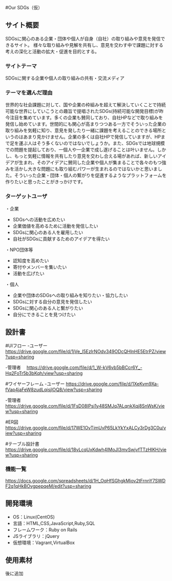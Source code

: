 #Our SDGs（仮）

## サイト概要
SDGsに関心のある企業・団体や個人が自身（自社）の取り組みや意見を発信できるサイト。
様々な取り組みや見解を共有し、意見を交わす中で課題に対する考えの深化と活動の拡大・促進を目的とする。

### サイトテーマ
SDGsに関する企業や個人の取り組みの共有・交流メディア

### テーマを選んだ理由
世界的な社会課題に対して、国や企業の枠組みを超えて解決していくことで持続可能な世界にしていこうとの趣旨で提唱されたSDGs(持続可能な開発目標)が昨今注目を集めています。多くの企業も賛同しており、自社HPなどで取り組みを発信し始めています。世間的にも関心が高まりつつある一方でそういった企業の取り組みを気軽に知り、意見を発したり一緒に課題を考えることのできる場所というのはあまり見かけません。企業の多くは自社HPで発信していますが、HPまで足を運ぶ人はそう多くないのではないでしょうか。また、SDGsでは地球規模での問題を提起しており、一個人や一企業で成し遂げることは叶いません。しかし、もっと気軽に情報を共有したり意見を交わし合える場があれば、新しいアイデアが生まれ、そのアイデアに賛同した企業や個人が集まることで各々のもつ強みを活かし大きな問題にも取り組むパワーが生まれるのではないかと思いました。そういった企業・団体・個人の繋がりを促進するようなプラットフォームを作りたいと思ったことがきっかけです。

### ターゲットユーザ
・企業
- SDGsへの活動を広めたい
- 企業価値を高めるために活動を発信したい
- SDGsに関心のある人を雇用したい
- 自社がSDGsに貢献するためのアイデアを得たい

・NPO団体等
- 認知度を高めたい
- 寄付やメンバーを集いたい
- 活動を広げたい

・個人
- 企業や団体のSDGsへの取り組みを知りたい・協力したい
- SDGsに対する自分の意見を発信したい
- SDGsに関心のある人と繋がりたい
- 自分にできることを見つけたい

## 設計書
#UIフロー
 -ユーザー
 　https://drive.google.com/file/d/1jVe_l5EzIrNOdv349ODcQHlnHE5EtrPZ/view?usp=sharing
 
 -管理者
 　https://drive.google.com/file/d/1_W-kV6vb5bBCcr6Y_-Hq2FoTr5b3bKqh/view?usp=sharing

#ワイヤーフレーム
 -ユーザー
  https://drive.google.com/file/d/1XeKvm9Xa-fVap4jaFeW8zudLqisjlOQ8/view?usp=sharing

-管理者
  https://drive.google.com/file/d/1FsD08lPsi1y48SMJq7ALqnkXqj8SnWsK/view?usp=sharing

#ER図
  https://drive.google.com/file/d/17WE1OvTimUvP65LkYkYxALCy3rDg3C0u/view?usp=sharing

#テーブル設計書
　https://drive.google.com/file/d/18vLcqUxKdwh4IMoJI3mvSwjvfTTzHlKH/view?usp=sharing

### 機能一覧
https://docs.google.com/spreadsheets/d/1H_OqHfSGhgkMiov2tFrnnY7SWDF2q1qHkBOvgpepqeM/edit?usp=sharing

## 開発環境
- OS：Linux(CentOS)
- 言語：HTML,CSS,JavaScript,Ruby,SQL
- フレームワーク：Ruby on Rails
- JSライブラリ：jQuery
- 仮想環境：Vagrant,VirtualBox

## 使用素材
 後に追加
